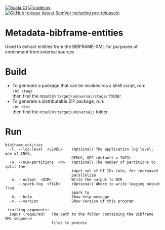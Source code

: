 [![Scala CI](https://github.com/htrc/Metadata-bibframe-entities/actions/workflows/ci.yml/badge.svg)](https://github.com/htrc/Metadata-bibframe-entities/actions/workflows/ci.yml)
[![codecov](https://codecov.io/github/htrc/Metadata-bibframe-entities/graph/badge.svg?token=2y6GAtWfnP)](https://codecov.io/github/htrc/Metadata-bibframe-entities)
[![GitHub release (latest SemVer including pre-releases)](https://img.shields.io/github/v/release/htrc/Metadata-bibframe-entities?include_prereleases&sort=semver)](https://github.com/htrc/Metadata-bibframe-entities/releases/latest)

# Metadata-bibframe-entities
Used to extract entities from the BIBFRAME-XML for purposes of enrichment from external sources

# Build
* To generate a package that can be invoked via a shell script, run:  
  `sbt stage`  
  then find the result in `target/universal/stage/` folder.
* To generate a distributable ZIP package, run:  
  `sbt dist`  
  then find the result in `target/universal/` folder.

# Run
```
bibframe-entities
  -l, --log-level  <LEVEL>    (Optional) The application log level; one of INFO,
                              DEBUG, OFF (default = INFO)
  -n, --num-partitions  <N>   (Optional) The number of partitions to split the
                              input set of HT IDs into, for increased
                              parallelism
  -o, --output  <DIR>         Write the output to DIR
      --spark-log  <FILE>     (Optional) Where to write logging output from
                              Spark to
  -h, --help                  Show help message
  -v, --version               Show version of this program

 trailing arguments:
  input (required)   The path to the folder containing the Bibframe XML sequence
                     files to process
```
